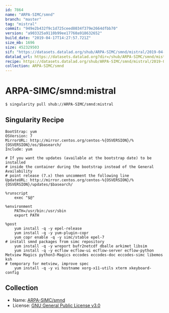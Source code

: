 ```yaml
---
id: 7864
name: "ARPA-SIMC/smnd"
branch: "master"
tag: "mistral"
commit: "949e2b432f9c1d725ceed8034f379e2664dfbb70"
version: "a903325a9110b99ee17760a918632652"
build_date: "2019-04-17T14:27:57.721Z"
size_mb: 1696
size: 452329503
sif: "https://datasets.datalad.org/shub/ARPA-SIMC/smnd/mistral/2019-04-17-949e2b43-a903325a/a903325a9110b99ee17760a918632652.simg"
datalad_url: https://datasets.datalad.org?dir=/shub/ARPA-SIMC/smnd/mistral/2019-04-17-949e2b43-a903325a/
recipe: https://datasets.datalad.org/shub/ARPA-SIMC/smnd/mistral/2019-04-17-949e2b43-a903325a/Singularity
collection: ARPA-SIMC/smnd
---
```


# ARPA-SIMC/smnd:mistral

```bash
$ singularity pull shub://ARPA-SIMC/smnd:mistral
```

## Singularity Recipe

```singularity
BootStrap: yum
OSVersion: 7
MirrorURL: http://mirror.centos.org/centos-%{OSVERSION}/%{OSVERSION}/os/$basearch/
Include: yum

# If you want the updates (available at the bootstrap date) to be installed
# inside the container during the bootstrap instead of the General Availability
# point release (7.x) then uncomment the following line
UpdateURL: http://mirror.centos.org/centos-%{OSVERSION}/%{OSVERSION}/updates/$basearch/

%runscript
    exec "$@"

%environment
    PATH=/usr/bin:/usr/sbin
    export PATH
    
%post
    yum install -q -y epel-release
    yum install -q -y yum-plugin-copr
    yum copr enable -q -y simc/stable epel-7
# install smnd packages from simc repository
    yum install -q -y wreport bufr2netcdf dballe arkimet libsim
    yum install -q -y ecflow ecflow-ui ecflow-server ecflow-python Metview Magics python3-Magics eccodes eccodes-doc eccodes-simc libemos ksh
# temporary for metview, improve spec
    yum install -q -y vi hostname xorg-x11-utils xterm xkeyboard-config
```

## Collection

 - Name: [ARPA-SIMC/smnd](https://github.com/ARPA-SIMC/smnd)
 - License: [GNU General Public License v3.0](https://api.github.com/licenses/gpl-3.0)

